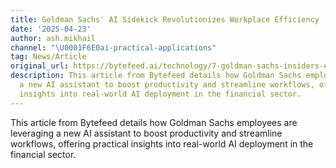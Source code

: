 ```yaml
---
title: Goldman Sachs' AI Sidekick Revolutionizes Workplace Efficiency
date: '2025-04-23'
author: ash.mikhail
channel: "\U0001F6E0ai-practical-applications"
tag: News/Article
original_url: https://bytefeed.ai/technology/7-goldman-sachs-insiders-explain-how-the-banks-new-ai-sidekick-is-helping-them-crush-it-at-work/
description: This article from Bytefeed details how Goldman Sachs employees are leveraging
  a new AI assistant to boost productivity and streamline workflows, offering practical
  insights into real-world AI deployment in the financial sector.
---
```


This article from Bytefeed details how Goldman Sachs employees are leveraging a new AI assistant to boost productivity and streamline workflows, offering practical insights into real-world AI deployment in the financial sector.